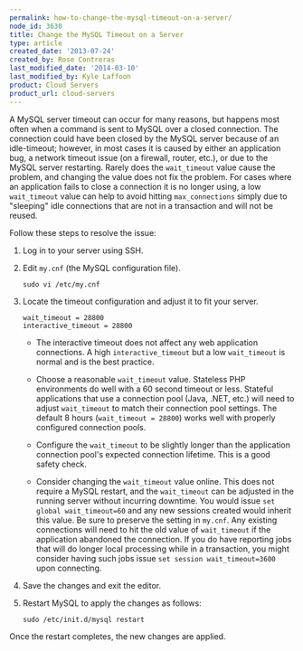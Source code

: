 ```yaml
---
permalink: how-to-change-the-mysql-timeout-on-a-server/
node_id: 3630
title: Change the MySQL Timeout on a Server
type: article
created_date: '2013-07-24'
created_by: Rose Contreras
last_modified_date: '2014-03-10'
last_modified_by: Kyle Laffoon
product: Cloud Servers
product_url: cloud-servers
---
```


A MySQL server timeout can occur for many reasons, but happens most
often when a command is sent to MySQL over a closed connection. The
connection could have been closed by the MySQL server because of an
idle-timeout; however, in most cases it is caused by either an
application bug, a network timeout issue (on a firewall, router, etc.),
or due to the MySQL server restarting. Rarely does the `wait_timeout`
value cause the problem, and changing the value does not fix the
problem. For cases where an application fails to close a connection it
is no longer using, a low `wait_timeout` value can help to avoid hitting
`max_connections` simply due to "sleeping" idle connections that are not
in a transaction and will not be reused.

Follow these steps to resolve the issue:

1.  Log in to your server using SSH.

2.  Edit `my.cnf` (the MySQL configuration file).

        sudo vi /etc/my.cnf

3.  Locate the timeout configuration and adjust it to fit your server.

        wait_timeout = 28800
        interactive_timeout = 28800

    -   The interactive timeout does not affect any web
        application connections. A high `interactive_timeout` but a low
        `wait_timeout` is normal and is the best practice.

    -   Choose a reasonable `wait_timeout` value. Stateless PHP
        environments do well with a 60 second timeout or less. Stateful
        applications that use a connection pool (Java, .NET, etc.) will
        need to adjust `wait_timeout` to match their connection
        pool settings. The default 8 hours (`wait_timeout = 28800`)
        works well with properly configured connection pools.

    -   Configure the `wait_timeout` to be slightly longer than the
        application connection pool's expected connection lifetime. This
        is a good safety check.

    -   Consider changing the `wait_timeout` value online. This does not
        require a MySQL restart, and the `wait_timeout` can be adjusted
        in the running server without incurring downtime. You would
        issue `set global wait_timeout=60` and any new sessions created
        would inherit this value. Be sure to preserve the setting in
        `my.cnf`. Any existing connections will need to hit the old
        value of `wait_timeout` if the application abandoned
        the connection. If you do have reporting jobs that will do
        longer local processing while in a transaction, you might
        consider having such jobs issue `set session wait_timeout=3600`
        upon connecting.

4.  Save the changes and exit the editor.

5.  Restart MySQL to apply the changes as follows:

        sudo /etc/init.d/mysql restart

Once the restart completes, the new changes are applied.
